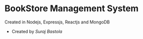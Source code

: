 # BookStore Management System
Created in Nodejs, Expressjs, Reactjs and MongoDB
- Created by _Suraj Bastola_
